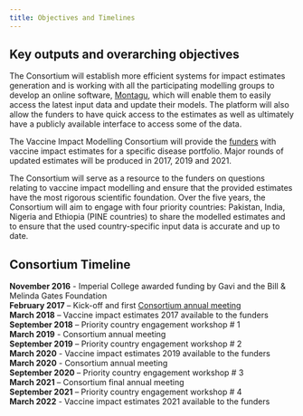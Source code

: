 ```yaml
---
title: Objectives and Timelines
---
```


## Key outputs and overarching objectives

The Consortium will establish more efficient systems for impact estimates generation and is working with all the participating modelling groups to develop an online software, [Montagu](/montagu.vaccineimpact.org), which will enable them to easily access the latest input data and update their models. The platform will also allow the funders to have quick access to the estimates as well as ultimately have a publicly available interface to access some of the data.  

The Vaccine Impact Modelling Consortium will provide the [funders](/partners#funders) with vaccine impact estimates for a specific disease portfolio. Major rounds of updated estimates will be produced in 2017, 2019 and 2021.   

The Consortium will serve as a resource to the funders on questions relating to vaccine impact modelling and ensure that the provided estimates have the most rigorous scientific foundation. Over the five years, the Consortium will aim to engage with four priority countries: Pakistan, India, Nigeria and Ethiopia (PINE countries) to share the modelled estimates and to ensure that the used country-specific input data is accurate and up to date.

## Consortium Timeline

**November 2016** - Imperial College awarded funding by Gavi and the Bill & Melinda Gates Foundation  
**February 2017** – Kick-off and first [Consortium annual meeting](/resources/VIMC_consortium_annual_meeting_report_2017.pdf)  
**March 2018** – Vaccine impact estimates 2017 available to the funders  
**September 2018** – Priority country engagement workshop # 1  
**March 2019** - Consortium annual meeting  
**September 2019** – Priority country engagement workshop # 2  
**March 2020** - Vaccine impact estimates 2019 available to the funders  
**March 2020** - Consortium annual meeting  
**September 2020** – Priority country engagement workshop # 3  
**March 2021** – Consortium final annual meeting  
**September 2021** – Priority country engagement workshop # 4  
**March 2022** - Vaccine impact estimates 2021 available to the funders  
